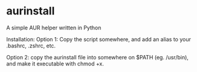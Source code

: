 # aurinstall
A simple AUR helper written in Python

Installation:
Option 1:
Copy the script somewhere, and add an alias to your .bashrc, .zshrc, etc.

Option 2:
copy the aurinstall file into somewhere on $PATH (eg. /usr/bin), and
make it executable with chmod +x. 
